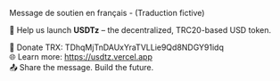 Message de soutien en français - (Traduction fictive)

🚀 Help us launch **USDTz** – the decentralized, TRC20-based USD token.

💸 Donate TRX: TDhqMjTnDAUxYraTVLLie9Qd8NDGY91idq  
🌐 Learn more: https://usdtz.vercel.app  
📤 Share the message. Build the future.

